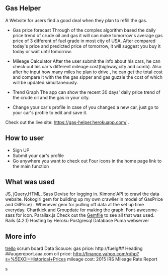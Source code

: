 Gas Helper
----------

A Website for users find a good deal when they plan to refill the gas. 

 - Gas price forecast 
   Through of the complex algorithm based the daily
   price trend of crude oil and gas it will can make tomorrow's average
   gas price of 3 different of fuel grade in most city of USA. After
   compared today's price and predicted price of tomorrow, it will
   suggest you buy it today or wait until tomorrow.
 - Mileage Calculator
   After the user submit the info about his cars, he
   can check out his car's different mileage cost(highway,city and
   comb). Also after he input how many miles he plan to drive , he can
   get the total cost  and compare it with the the gas sipper and gas
   guzzle the cost of which will be updated simultaneously.
 - Trend Graph
   The app can show the recent 30 days' daily price trend of
   the crude oil and the gas in your city.
 
 - Change your car's profile 
   In case of you changed a new car, just go
   to your car's profile to edit and save it.

Check out the live site: https://gas-helper.herokuapp.com/ .

How to user
-----------

 - Sign UP
 - Submit your car's profile
 - Go anywhere you want  to check out
   Four icons in the home page link to the main function

What was used
-------------

JS, jQuery,HTML, Sass
Devise for logging in.
Kimono'API to crawl the data website.
Nokogiri gem for building up my own crawller in model of GasPrice and OilPrice) .
Whenever gem for pulling off data at the set up time everyday.
Chartkick and Groupdate for making the graph.
Font-awesome-sass for icon.
Parallax.js 
Check out the [Gemfile](https://github.com/Graciexia/Gas-price-prediction-helper/blob/master/Gemfile) to see all that was used.
Rails (4.2.1)
Hosting by Heroku
Postgresql Database
Puma webserver

More info
---------

[trello](https://trello.com/b/0hGAFtEw/final-project-gas-prediction) scrum board
Data Scouce:
gas price:  http://fuelg## Heading ##augereport.aaa.com
oil price:  http://finance.yahoo.com/q/hp?s=%5EXOI+Historical+Prices
mileage cost: 2015 IRS Mileage Rate Report



s